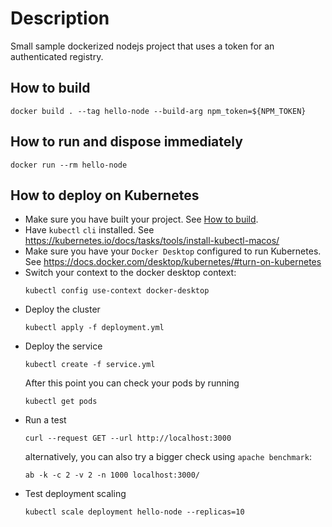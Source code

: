 # Description
Small sample dockerized nodejs project that uses a token for an authenticated registry.

## How to build

```shell
docker build . --tag hello-node --build-arg npm_token=${NPM_TOKEN}
```

## How to run and dispose immediately

```shell
docker run --rm hello-node
```

## How to deploy on Kubernetes

- Make sure you have built your project. See [How to build](#how-to-build).
- Have `kubectl` `cli` installed. See https://kubernetes.io/docs/tasks/tools/install-kubectl-macos/
- Make sure you have your `Docker Desktop` configured to run Kubernetes. See https://docs.docker.com/desktop/kubernetes/#turn-on-kubernetes
- Switch your context to the docker desktop context:
    ```shell
    kubectl config use-context docker-desktop    
    ```
- Deploy the cluster   
    ```shell
    kubectl apply -f deployment.yml
    ```
- Deploy the service
    ```shell
    kubectl create -f service.yml
    ```
    After this point you can check your pods by running
    ```shell
    kubectl get pods
    ```
- Run a test
    ```shell
    curl --request GET --url http://localhost:3000
    ```
    alternatively, you can also try a bigger check using `apache benchmark`:
    ```shell
    ab -k -c 2 -v 2 -n 1000 localhost:3000/
    ```
- Test deployment scaling 
    ```shell
    kubectl scale deployment hello-node --replicas=10
    ````
    